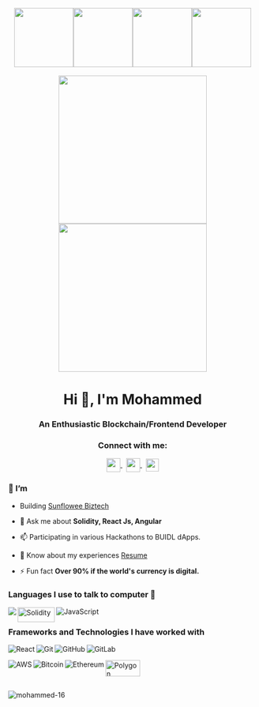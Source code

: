<p align="center">
  <img src="https://media3.giphy.com/media/ln7z2eWriiQAllfVcn/200w.webp" width="120"><img src="https://i.giphy.com/media/eNAsjO55tPbgaor7ma/200w.webp" width="120"><img src="https://i.giphy.com/media/KzJkzjggfGN5Py6nkT/200.webp" width="120"><img src="https://i.giphy.com/media/IdyAQJVN2kVPNUrojM/200.webp" width="120"><br><br>
    <img src="https://little.kylerconway.com/images/golang-what.gif" width="300"><img src="https://intro.rustbridge.com/img/ferris.gif" width="300">
</p>
<h1 align="center">Hi 👋, I'm Mohammed</h1>
<h3 align="center">An Enthusiastic Blockchain/Frontend Developer</h3>

<h3 align="center">Connect with me:</h3>
<p align="center">
<a href="https://www.linkedin.com/in/mohammed-lokhandwala/" target="_blank">
  <img  align="center" width="28px" src="https://cdn.pixabay.com/photo/2017/08/22/11/56/linked-in-2668700_1280.png" />
</a>&nbsp;
<a href="https://twitter.com/0xMohammed16" target="_blank">
  <img  align="center" width="28px" src="https://as1.ftcdn.net/v2/jpg/03/20/88/34/1000_F_320883488_PMmkQget359WtY6foB1xFN3Wcvus6WTM.jpg" />
</a>&nbsp;
<a href="mailto:mohammedlokhand4429@gmail.com">
  <img align="center" width="26px" src="https://logodownload.org/wp-content/uploads/2018/03/gmail-logo-16.png" />
</a></p>

### 🔭 I’m
- Building [Sunflowee Biztech](https://www.linkedin.com/company/sunfloweebiztech/mycompany/)

- 💬 Ask me about **Solidity, React Js, Angular**

- 📫 Participating in various Hackathons to BUIDL dApps.

- 📄 Know about my experiences [Resume](https://drive.google.com/file/d/1fhts1iCs3f7GwPeaMnNuRg-ShjYn3XoC/view?usp=sharing)

- ⚡ Fun fact **Over 90% if the world's currency is digital.**

### Languages I use to talk to computer 🤔
<img align="left" src="https://img.shields.io/badge/c++%20-%2300599C.svg?&style=for-the-badge&logo=c%2B%2B&ogoColor=white">
<img align="left" width="75px" height="30px" alt="Solidity" src="https://cointral.com/wp-content/uploads/2019/11/solidity-nedir.png"/>
<img align="left" alt="JavaScript" src="https://img.shields.io/badge/javascript%20-%23323330.svg?&style=for-the-badge&logo=javascript&logoColor=%23F7DF1E"/>
<p>&nbsp;</p>

### Frameworks and Technologies I have worked with
<img align="left" alt="React" src="https://img.shields.io/badge/react%20-%2320232a.svg?&style=for-the-badge&logo=react&logoColor=%2361DAFB"/>
	<img align="left" alt="Git" src="https://img.shields.io/badge/git%20-%23F05033.svg?&style=for-the-badge&logo=git&logoColor=white"/>
    <img align="left" alt="GitHub" src="https://img.shields.io/badge/github%20-%23121011.svg?&style=for-the-badge&logo=github&logoColor=white"/>
    <img align="left" alt="GitLab" src="https://img.shields.io/badge/gitlab%20-%23181717.svg?&style=for-the-badge&logo=gitlab&logoColor=white"/>
    <p>&nbsp;</p>
    <img align="left" alt="AWS" src="https://img.shields.io/badge/AWS%20-%23FF9900.svg?&style=for-the-badge&logo=amazon-aws&logoColor=white"/>
    <img align="left" alt="Bitcoin" src="https://img.shields.io/badge/Bitcoin-000?style=for-the-badge&logo=bitcoin&logoColor=white"/>
    <img align="left" alt="Ethereum" src="https://img.shields.io/badge/Ethereum-3C3C3D?style=for-the-badge&logo=Ethereum&logoColor=white"/>
    <img align="left" alt="Polygon" width="70" height="33"  src="https://www.esports.net/wp-content/uploads/2021/10/polygon-cryptogaming.jpg"/>
<p>&nbsp;</p><br>
<p><img align="center" src="https://github-readme-streak-stats.herokuapp.com/?user=mohammed-16&theme=blue-green" alt="mohammed-16" /></p>
